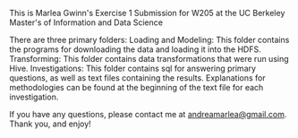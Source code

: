 This is Marlea Gwinn's Exercise 1 Submission for W205 at the UC Berkeley Master's of Information and Data Science

There are three primary folders:
    Loading and Modeling:   This folder contains the programs for downloading the data and 
                            loading it into the HDFS.
    Transforming:           This folder contains data transformations that were run 
                            using Hive.
    Investigations:         This folder contains sql for answering primary questions, as 
                            well as text files containing the results.
                            Explanations for methodologies can be found at the beginning of
                            the text file for each investigation.

If you have any questions, please contact me at andreamarlea@gmail.com. Thank you, and enjoy!
